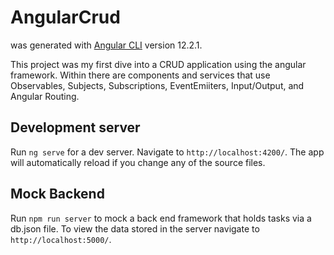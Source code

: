 # AngularCrud

was generated with [Angular CLI](https://github.com/angular/angular-cli) version 12.2.1.

This project was my first dive into a CRUD application using the angular framework. Within there are components and services that use Observables, Subjects, Subscriptions, EventEmiiters, Input/Output, and Angular Routing.

## Development server

Run `ng serve` for a dev server. Navigate to `http://localhost:4200/`. The app will automatically reload if you change any of the source files.

## Mock Backend
Run `npm run server` to mock a back end framework that holds tasks via a db.json file. To view the data stored in the server navigate to `http://localhost:5000/`.

